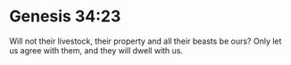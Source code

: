 # Genesis 34:23

Will not their livestock, their property and all their beasts be ours? Only let us agree with them, and they will dwell with us.
